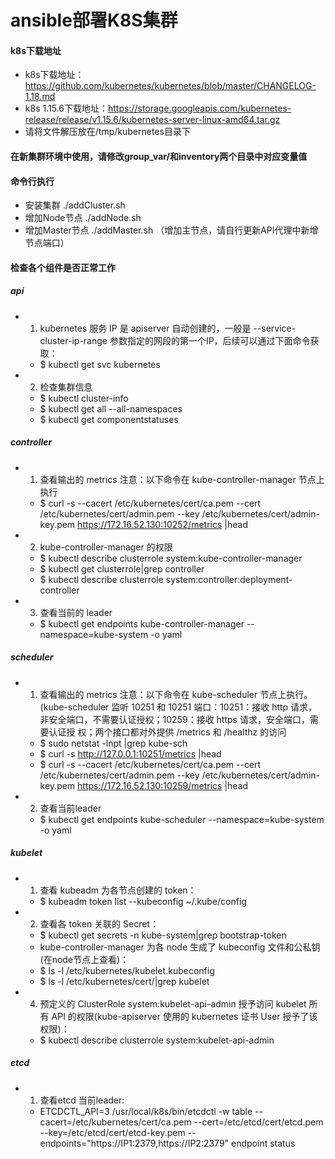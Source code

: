 # ansible部署K8S集群

#### k8s下载地址

* k8s下载地址：https://github.com/kubernetes/kubernetes/blob/master/CHANGELOG-1.18.md
* k8s 1.15.6下载地址：https://storage.googleapis.com/kubernetes-release/release/v1.15.6/kubernetes-server-linux-amd64.tar.gz
* 请将文件解压放在/tmp/kubernetes目录下

#### 在新集群环境中使用，请修改group_var/和inventory两个目录中对应变量值

#### 命令行执行

* 安装集群 ./addCluster.sh
* 增加Node节点 ./addNode.sh
* 增加Master节点 ./addMaster.sh （增加主节点，请自行更新API代理中新增节点端口）

#### 检查各个组件是否正常工作

##### api

* 1. kubernetes 服务 IP 是 apiserver 自动创建的，一般是 --service-cluster-ip-range 参数指定的网段的第一个IP，后续可以通过下面命令获取：
  * $ kubectl get svc kubernetes

* 2. 检查集群信息
  * $ kubectl cluster-info
  * $ kubectl get all --all-namespaces
  * $ kubectl get componentstatuses

##### controller

* 1. 查看输出的 metrics 注意：以下命令在 kube-controller-manager 节点上执行

  * $ curl -s --cacert /etc/kubernetes/cert/ca.pem --cert /etc/kubernetes/cert/admin.pem --key /etc/kubernetes/cert/admin-key.pem https://172.16.52.130:10252/metrics |head

* 2. kube-controller-manager 的权限
  * $ kubectl describe clusterrole system:kube-controller-manager
  * $ kubectl get clusterrole|grep controller
  * $ kubectl describe clusterrole system:controller:deployment-controller

* 3. 查看当前的 leader

  * $ kubectl get endpoints kube-controller-manager --namespace=kube-system  -o yaml

##### scheduler

* 1. 查看输出的 metrics 注意：以下命令在 kube-scheduler 节点上执行。(kube-scheduler 监听 10251 和 10251 端口：10251：接收 http 请求，非安全端口，不需要认证授权；10259：接收 https 请求，安全端口，需要认证授  权；两个接口都对外提供 /metrics 和 /healthz 的访问
  * $ sudo netstat -lnpt |grep kube-sch
  * $ curl -s http://127.0.0.1:10251/metrics |head
  * $ curl -s --cacert /etc/kubernetes/cert/ca.pem --cert /etc/kubernetes/cert/admin.pem --key /etc/kubernetes/cert/admin-key.pem https://172.16.52.130:10259/metrics |head

* 2. 查看当前leader
  * $ kubectl get endpoints kube-scheduler --namespace=kube-system  -o yaml

##### kubelet

* 1. 查看 kubeadm 为各节点创建的 token：
  * $ kubeadm token list --kubeconfig ~/.kube/config

* 2. 查看各 token 关联的 Secret：
  * $ kubectl get secrets  -n kube-system|grep bootstrap-token
  * kube-controller-manager 为各 node 生成了 kubeconfig 文件和公私钥(在node节点上查看)：
  * $ ls -l /etc/kubernetes/kubelet.kubeconfig
  * $ ls -l /etc/kubernetes/cert/|grep kubelet

* 4. 预定义的 ClusterRole system:kubelet-api-admin 授予访问 kubelet 所有 API 的权限(kube-apiserver 使用的 kubernetes 证书 User 授予了该权限)：
  * $ kubectl describe clusterrole system:kubelet-api-admin

##### etcd

* 1. 查看etcd 当前leader:
  * ETCDCTL_API=3 /usr/local/k8s/bin/etcdctl -w table --cacert=/etc/kubernetes/cert/ca.pem --cert=/etc/etcd/cert/etcd.pem --key=/etc/etcd/cert/etcd-key.pem --endpoints="https://IP1:2379,https://IP2:2379" endpoint status
